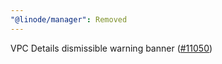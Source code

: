 ```yaml
---
"@linode/manager": Removed
---
```


VPC Details dismissible warning banner ([#11050](https://github.com/linode/manager/pull/11050))

